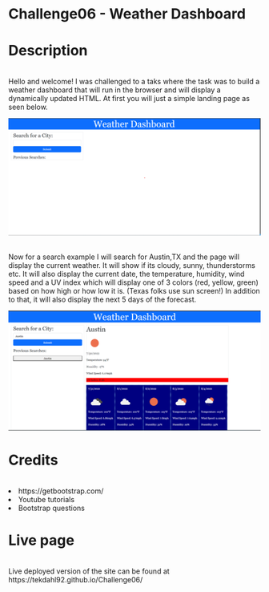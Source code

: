 # Challenge06 - Weather Dashboard
<h1>Description</h1><br>
Hello and welcome! I was challenged to a taks where the task was to build a weather dashboard that will run in the browser and will display a dynamically updated HTML.
At first you will just a simple landing page as seen below.
<!-- Needed a line between -->

![](assets/images/pre-search.png)<br></br>

Now for a search example I will search for Austin,TX and the page will display the current weather. It will show if its cloudy, sunny, thunderstorms etc. 
It will also display the current date, the temperature, humidity, wind speed and a UV index which will display one of 3 colors (red, yellow, green) based on how high or how low it is. (Texas folks use sun screen!) In addition to that, it will also display the next 5 days of the forecast.

![](assets/images/post-search.png) 

<h1>Credits</h1><br>
<li>https://getbootstrap.com/</li>
<li>Youtube tutorials</li>
<li>Bootstrap questions</li>

<h1>Live page</h1><br>
Live deployed version of the site can be found at https://tekdahl92.github.io/Challenge06/
